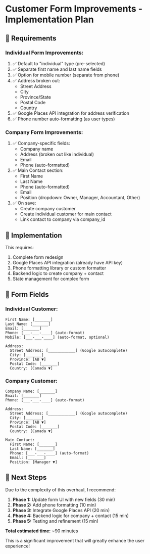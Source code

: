 # Customer Form Improvements - Implementation Plan

## 🎯 Requirements

### Individual Form Improvements:
1. ✅ Default to "individual" type (pre-selected)
2. ✅ Separate first name and last name fields
3. ✅ Option for mobile number (separate from phone)
4. ✅ Address broken out:
   - Street Address
   - City
   - Province/State
   - Postal Code
   - Country
5. ✅ Google Places API integration for address verification
6. ✅ Phone number auto-formatting (as user types)

### Company Form Improvements:
1. ✅ Company-specific fields:
   - Company name
   - Address (broken out like individual)
   - Email
   - Phone (auto-formatted)
2. ✅ Main Contact section:
   - First Name
   - Last Name
   - Phone (auto-formatted)
   - Email
   - Position (dropdown: Owner, Manager, Accountant, Other)
3. ✅ On save:
   - Create company customer
   - Create individual customer for main contact
   - Link contact to company via company_id

## 🔧 Implementation

This requires:
1. Complete form redesign
2. Google Places API integration (already have API key)
3. Phone formatting library or custom formatter
4. Backend logic to create company + contact
5. State management for complex form

## 📝 Form Fields

### Individual Customer:
```
First Name: [_______]
Last Name: [_______]
Email: [_______]
Phone: [___-___-____] (auto-format)
Mobile: [___-___-____] (auto-format, optional)

Address:
  Street Address: [____________] (Google autocomplete)
  City: [_______]
  Province: [AB ▼]
  Postal Code: [_______]
  Country: [Canada ▼]
```

### Company Customer:
```
Company Name: [_______]
Email: [_______]
Phone: [___-___-____] (auto-format)

Address:
  Street Address: [____________] (Google autocomplete)
  City: [_______]
  Province: [AB ▼]
  Postal Code: [_______]
  Country: [Canada ▼]

Main Contact:
  First Name: [_______]
  Last Name: [_______]
  Phone: [___-___-____] (auto-format)
  Email: [_______]
  Position: [Manager ▼]
```

## 🚀 Next Steps

Due to the complexity of this overhaul, I recommend:

1. **Phase 1:** Update form UI with new fields (30 min)
2. **Phase 2:** Add phone formatting (10 min)
3. **Phase 3:** Integrate Google Places API (20 min)
4. **Phase 4:** Backend logic for company + contact (15 min)
5. **Phase 5:** Testing and refinement (15 min)

**Total estimated time:** ~90 minutes

This is a significant improvement that will greatly enhance the user experience!
